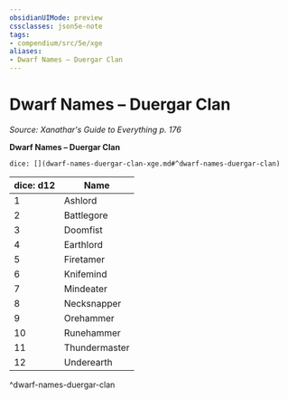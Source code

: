 ```yaml
---
obsidianUIMode: preview
cssclasses: json5e-note
tags:
- compendium/src/5e/xge
aliases:
- Dwarf Names – Duergar Clan
---
```

# Dwarf Names – Duergar Clan
*Source: Xanathar's Guide to Everything p. 176* 

**Dwarf Names – Duergar Clan**

`dice: [](dwarf-names-duergar-clan-xge.md#^dwarf-names-duergar-clan)`

| dice: d12 | Name |
|-----------|------|
| 1 | Ashlord |
| 2 | Battlegore |
| 3 | Doomfist |
| 4 | Earthlord |
| 5 | Firetamer |
| 6 | Knifemind |
| 7 | Mindeater |
| 8 | Necksnapper |
| 9 | Orehammer |
| 10 | Runehammer |
| 11 | Thundermaster |
| 12 | Underearth |
^dwarf-names-duergar-clan